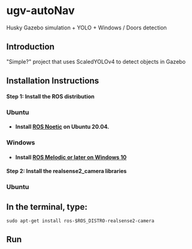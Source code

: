 # ugv-autoNav
Husky Gazebo simulation + YOLO + Windows / Doors detection


## Introduction
"Simple?" project that uses ScaledYOLOv4 to detect objects in Gazebo


## Installation Instructions
  #### Step 1: Install the ROS distribution
   ### Ubuntu
   - #### Install [ROS Noetic](http://wiki.ros.org/noetic/Installation/Ubuntu) on Ubuntu 20.04.

   ### Windows
   - #### Install [ROS Melodic or later on Windows 10](https://wiki.ros.org/Installation/Windows)

  #### Step 2: Install the realsense2_camera libraries
   ### Ubuntu
   ## In the terminal, type:
    sudo apt-get install ros-$ROS_DISTRO-realsense2-camera

## Run
